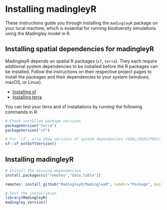 # Installing madingleyR

These instructions guide you through installing the `madingleyR` package on your local machine, which is essential for running biodiversity simulations using the Madingley model in R.

## Installing spatial dependencies for madingleyR

MadingleyR depends on spatial R packages (`sf`, `terra`). They each require additional system dependencies to be installed before the R packages can be installed. Follow the instructions on their respective project pages to install the packages and their dependencies to your system (windows, macOS, or Linux).

* [Installing sf](https://github.com/r-spatial/sf?tab=readme-ov-file#installing)
* [Installing terra](https://rspatial.github.io/terra/)

You can test your terra and sf installations by running the following commands in R:

```r
# Check installed package versions
packageVersion("terra")
packageVersion("sf")

# For `sf`, also show versions of system dependencies (GDAL/GEOS/PROJ)
sf::sf_extSoftVersion()
```

## Installing madingleyR

```r
# Install the missing dependencies
install.packages(c("remotes","data.table"))

remotes::install_github("MadingleyR/MadingleyR", subdir="Package", build_vignettes=FALSE)

# Test the installation
library(MadingleyR)
madingley_version()
```



